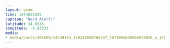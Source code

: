 ```yaml
---
layout: gram
time: 1474821055
caption: "Nerd Alert!"
latitude: 34.0333
longitude: -6.83333
media:
- media/posts/201609/14449184_150242608765347_3671004630604578816_n_17852899717104010.jpg
---
```

